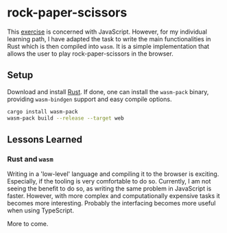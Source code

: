 # rock-paper-scissors

This [exercise](https://www.theodinproject.com/lessons/foundations-rock-paper-scissors) is concerned with JavaScript.
However, for my individual learning path, I have adapted the task to write the main functionalities in Rust which is then compiled into `wasm`.
It is a simple implementation that allows the user to play rock-paper-scissors in the browser.

## Setup

Download and install [Rust](https://www.rust-lang.org/).
If done, one can install the `wasm-pack` binary, providing `wasm-bindgen` support and easy compile options.

```bash
cargo install wasm-pack
wasm-pack build --release --target web
```

## Lessons Learned

### Rust and `wasm`

Writing in a 'low-level' language and compiling it to the browser is exciting.
Especially, if the tooling is very comfortable to do so.
Currently, I am not seeing the benefit to do so, as writing the same problem in JavaScript is faster.
However, with more complex and computationally expensive tasks it becomes more interesting.
Probably the interfacing becomes more useful when using TypeScript.

More to come.